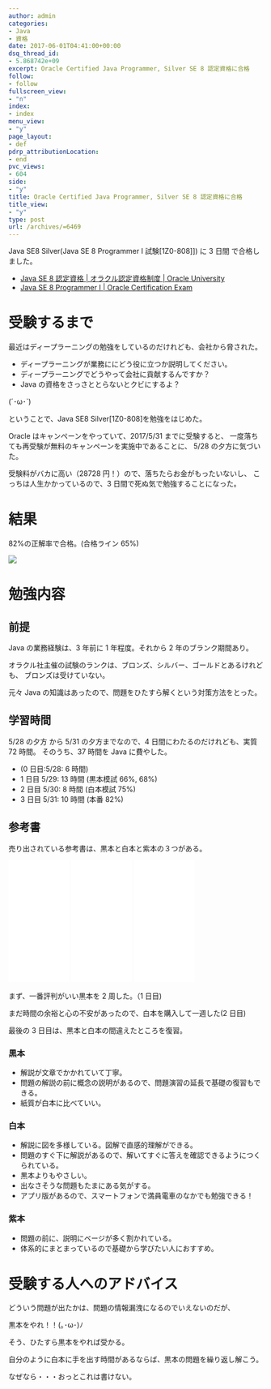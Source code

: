 ```yaml
---
author: admin
categories:
- Java
- 資格
date: 2017-06-01T04:41:00+00:00
dsq_thread_id:
- 5.868742e+09
excerpt: Oracle Certified Java Programmer, Silver SE 8 認定資格に合格
follow:
- follow
fullscreen_view:
- "n"
index:
- index
menu_view:
- "y"
page_layout:
- def
pdrp_attributionLocation:
- end
pvc_views:
- 604
side:
- "y"
title: Oracle Certified Java Programmer, Silver SE 8 認定資格に合格
title_view:
- "y"
type: post
url: /archives/=6469
---
```


Java SE8 Silver(Java SE 8 Programmer I 試験\[1Z0-808\]\]) に 3 日間
で合格しました。

-   [Java SE 8 認定資格 | オラクル認定資格制度 | Oracle
    University](http://www.oracle.com/jp/education/certification/jse8-2489021-ja.html)
-   [Java SE 8 Programmer I | Oracle Certification
    Exam](https://education.oracle.com/pls/web_prod-plq-dad/db_pages.getpage?page_id=5001&get_params=p_exam_id:1Z0-808&p_org_id=70&lang=JA)

受験するまで
============

最近はディープラーニングの勉強をしているのだけれども、会社から脅された。

-   ディープラーニングが業務ににどう役に立つか説明してください。
-   ディープラーニングでどうやって会社に貢献するんですか？
-   Java の資格をさっさととらないとクビにするよ？

(´･ω･\`)

ということで、Java SE8 Silver\[1Z0-808\]を勉強をはじめた。

Oracle はキャンペーンをやっていて、2017/5/31 までに受験すると、
一度落ちても再受験が無料のキャンペーンを実施中であることに、 5/28
の夕方に気づいた。

受験料がバカに高い（28728 円！）ので、落ちたらお金がもったいないし、
こっちは人生かかっているので、3 日間で死ぬ気で勉強することになった。

結果
====

82%の正解率で合格。(合格ライン 65%)

![](./../img/2017-05-31-193500_533x318_scrot.png)

勉強内容
========

前提
----

Java の業務経験は、3 年前に 1 年程度。それから 2 年のブランク期間あり。

オラクル社主催の試験のランクは、ブロンズ、シルバー、ゴールドとあるけれども、
ブロンズは受けていない。

元々 Java の知識はあったので、問題をひたすら解くという対策方法をとった。

学習時間
--------

5/28 の夕方 から 5/31 の夕方までなので、4 日間にわたるのだけれども、実質
72 時間。 そのうち、37 時間を Java に費やした。

-   (0 日目:5/28: 6 時間)
-   1 日目 5/29: 13 時間 (黒本模試 66%, 68%)
-   2 日目 5/30: 8 時間 (白本模試 75%)
-   3 日目 5/31: 10 時間 (本番 82%)

参考書
------

売り出されている参考書は、黒本と白本と紫本の３つがある。

<iframe style="width:120px;height:240px;" marginwidth="0" marginheight="0" scrolling="no" frameborder="0" src="//rcm-fe.amazon-adsystem.com/e/cm?lt1=_blank&bc1=000000&IS2=1&bg1=FFFFFF&fc1=000000&lc1=0000FF&t=fox10225fox-22&o=9&p=8&l=as4&m=amazon&f=ifr&ref=as_ss_li_til&asins=4844339931&linkId=8454de5a6b754b79a3f59b249a87586c"></iframe>
<iframe style="width:120px;height:240px;" marginwidth="0" marginheight="0" scrolling="no" frameborder="0" src="//rcm-fe.amazon-adsystem.com/e/cm?lt1=_blank&bc1=000000&IS2=1&bg1=FFFFFF&fc1=000000&lc1=0000FF&t=fox10225fox-22&o=9&p=8&l=as4&m=amazon&f=ifr&ref=as_ss_li_til&asins=4798142743&linkId=5db3b057fd03159aba519c43512e2c58"></iframe>
<iframe style="width:120px;height:240px;" marginwidth="0" marginheight="0" scrolling="no" frameborder="0" src="//rcm-fe.amazon-adsystem.com/e/cm?lt1=_blank&bc1=000000&IS2=1&bg1=FFFFFF&fc1=000000&lc1=0000FF&t=fox10225fox-22&o=9&p=8&l=as4&m=amazon&f=ifr&ref=as_ss_li_til&asins=4798142735&linkId=d8740b093857f2476af75f9dbe1a4745"></iframe>

まず、一番評判がいい黒本を 2 周した。（1 日目)

まだ時間の余裕と心の不安があったので、白本を購入して一週した(2 日目)

最後の 3 日目は、黒本と白本の間違えたところを復習。

### 黒本

-   解説が文章でかかれていて丁寧。
-   問題の解説の前に概念の説明があるので、問題演習の延長で基礎の復習もできる。
-   紙質が白本に比べていい。

### 白本

-   解説に図を多様している。図解で直感的理解ができる。
-   問題のすぐ下に解説があるので、解いてすぐに答えを確認できるようにつくられている。
-   黒本よりもやさしい。
-   出なさそうな問題もたまにある気がする。
-   アプリ版があるので、スマートフォンで満員電車のなかでも勉強できる！

### 紫本

-   問題の前に、説明にベージが多く割かれている。
-   体系的にまとまっているので基礎から学びたい人におすすめ。

受験する人へのアドバイス
========================

どういう問題が出たかは、問題の情報漏洩になるのでいえないのだが、

黒本をやれ！！(｡･ω･)ﾉ

そう、ひたすら黒本をやれば受かる。

自分のように白本に手を出す時間があるならば、黒本の問題を繰り返し解こう。

なぜなら・・・おっとこれは書けない。
